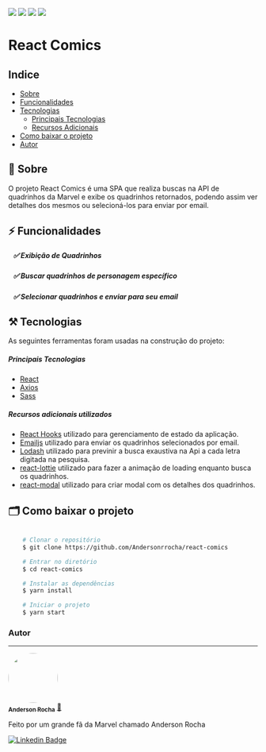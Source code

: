 <img src="https://img.shields.io/npm/v/react?label=React"/> <img src="https://img.shields.io/github/languages/code-size/Andersonrrocha/react-comics"/> <img src="https://img.shields.io/github/last-commit/Andersonrrocha/react-comics"/> <img src="https://img.shields.io/github/license/Andersonrrocha/react-comics"/>
# React Comics

## Indice

- [Sobre](#-sobre)
- [Funcionalidades](#-funcionalidades)
- [Tecnologias](#-tecnologias)
    - [Principais Tecnologias](#-principais-tecnologias)
    - [Recursos Adicionais](#-recursos-adicionais-utilizados)
- [Como baixar o projeto](#-como-baixar-o-projeto)
- [Autor](#-autor)


## 🔖 Sobre

O projeto <a src="https://andersonrrocha.github.io/react-comics/">React Comics</a> é uma SPA que realiza buscas na API de quadrinhos da Marvel e exibe os quadrinhos retornados, podendo assim ver detalhes dos mesmos ou selecioná-los para enviar por email.


## ⚡ Funcionalidades

##### &nbsp;&nbsp;&nbsp;✅ Exibição de Quadrinhos
##### &nbsp;&nbsp;&nbsp;✅ Buscar quadrinhos de personagem específico
##### &nbsp;&nbsp;&nbsp;✅ Selecionar quadrinhos e enviar para seu email

## ⚒️  Tecnologias

As seguintes ferramentas foram usadas na construção do projeto:

##### Principais Tecnologias
- [React](https://pt-br.reactjs.org/)
- [Axios](https://github.com/axios/axios) 
- [Sass](https://github.com/axios/axios) 



##### Recursos adicionais utilizados
- [React Hooks](https://pt-br.reactjs.org/docs/hooks-intro.html) utilizado para gerenciamento de estado da aplicação.
- [Emailjs](https://github.com/eleith/emailjs) utilizado para enviar os quadrinhos selecionados por email.
- [Lodash](https://lodash.com/) utilizado para previnir a busca exaustiva na Api a cada letra digitada na pesquisa.
- [react-lottie](https://github.com/chenqingspring/react-lottie) utilizado para fazer a animação de loading enquanto busca os quadrinhos.
- [react-modal](https://github.com/reactjs/react-modal) utilizado para criar modal com os detalhes dos quadrinhos.
## 🗂 Como baixar o projeto

```bash

    # Clonar o repositório
    $ git clone https://github.com/Andersonrrocha/react-comics

    # Entrar no diretório
    $ cd react-comics

    # Instalar as dependências
    $ yarn install

    # Iniciar o projeto
    $ yarn start
```




### Autor
---

<a href="https://github.com/Andersonrrocha">
 <img style="border-radius: 50%;" src="https://avatars.githubusercontent.com/u/47790040?s=400&u=aebba8b4677071ece269291a65e56534db5cc52c&v=4" width="100px;" alt=""/>
 <br />
 <sub><b>Anderson Rocha</b></sub></a> <a href="https://github.com/Andersonrrocha" title="Github">🚀</a>


Feito por um grande fã da Marvel chamado Anderson Rocha

[![Linkedin Badge](https://img.shields.io/badge/-Anderson-blue?style=flat-square&logo=Linkedin&logoColor=white&link=https://www.linkedin.com/in/anderson-rocha-852724127/)](https://www.linkedin.com/in/anderson-rocha-852724127/) 
